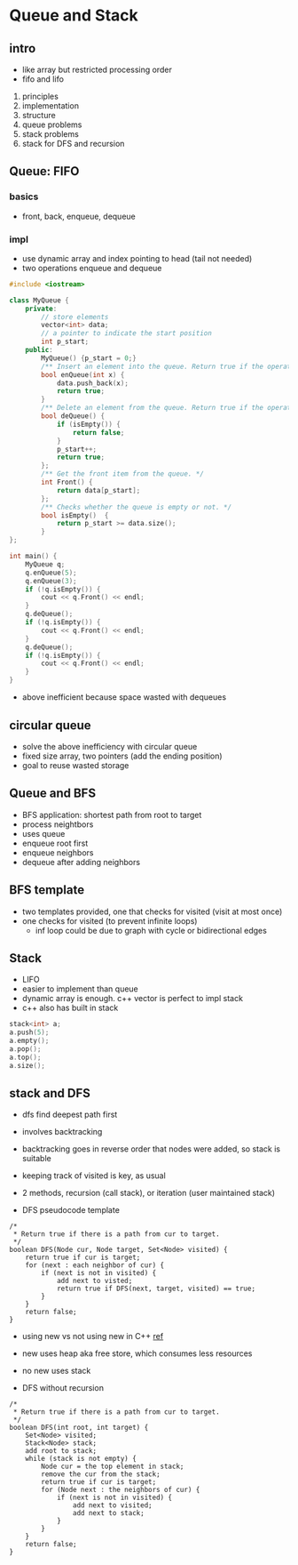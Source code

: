 # Queue and Stack

## intro

- like array but restricted processing order
- fifo and lifo
1.  principles
2.  implementation
3.  structure
4.  queue problems
5.  stack problems
6.  stack for DFS and recursion

## Queue: FIFO

### basics
- front, back, enqueue, dequeue

### impl
- use dynamic array and index pointing to head (tail not needed)
- two operations enqueue and dequeue
```cpp
#include <iostream>

class MyQueue {
    private:
        // store elements
        vector<int> data;
        // a pointer to indicate the start position
        int p_start;
    public:
        MyQueue() {p_start = 0;}
        /** Insert an element into the queue. Return true if the operation is successful. */
        bool enQueue(int x) {
            data.push_back(x);
            return true;
        }
        /** Delete an element from the queue. Return true if the operation is successful. */
        bool deQueue() {
            if (isEmpty()) {
                return false;
            }
            p_start++;
            return true;
        };
        /** Get the front item from the queue. */
        int Front() {
            return data[p_start];
        };
        /** Checks whether the queue is empty or not. */
        bool isEmpty()  {
            return p_start >= data.size();
        }
};

int main() {
    MyQueue q;
    q.enQueue(5);
    q.enQueue(3);
    if (!q.isEmpty()) {
        cout << q.Front() << endl;
    }
    q.deQueue();
    if (!q.isEmpty()) {
        cout << q.Front() << endl;
    }
    q.deQueue();
    if (!q.isEmpty()) {
        cout << q.Front() << endl;
    }
}
```

- above inefficient because space wasted with dequeues

## circular queue

- solve the above inefficiency with circular queue
- fixed size array, two pointers (add the ending position)
- goal to reuse wasted storage

## Queue and BFS

- BFS application: shortest path from root to target
- process neightbors
- uses queue
- enqueue root first
- enqueue neighbors
- dequeue after adding neighbors

## BFS template

- two templates provided, one that checks for visited (visit at most once)
- one checks for visited (to prevent infinite loops)
  - inf loop could be due to graph with cycle or bidirectional edges

## Stack

- LIFO
- easier to implement than queue
- dynamic array is enough.  c++ vector is perfect to impl stack
- c++ also has built in stack
```cpp
stack<int> a;
a.push(5);
a.empty();
a.pop();
a.top();
a.size();
```
## stack and DFS

- dfs find deepest path first
- involves backtracking
- backtracking goes in reverse order that nodes were added, so stack is suitable
- keeping track of visited is key, as usual
- 2 methods, recursion (call stack), or iteration (user maintained stack)

- DFS pseudocode template
```
/*
 * Return true if there is a path from cur to target.
 */
boolean DFS(Node cur, Node target, Set<Node> visited) {
    return true if cur is target;
    for (next : each neighbor of cur) {
        if (next is not in visited) {
            add next to visted;
            return true if DFS(next, target, visited) == true;
        }
    }
    return false;
}
```

- using new vs not using new in C++
[ref](https://stackoverflow.com/questions/655065/when-should-i-use-the-new-keyword-in-c)
- new uses heap aka free store, which consumes less resources
- no new uses stack

- DFS without recursion

```
/*
 * Return true if there is a path from cur to target.
 */
boolean DFS(int root, int target) {
    Set<Node> visited;
    Stack<Node> stack;
    add root to stack;
    while (stack is not empty) {
        Node cur = the top element in stack;
        remove the cur from the stack;
        return true if cur is target;
        for (Node next : the neighbors of cur) {
            if (next is not in visited) {
                add next to visited;
                add next to stack;
            }
        }
    }
    return false;
}
```